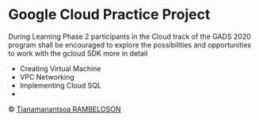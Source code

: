 # Google Cloud Practice Project 
During Learning Phase 2 participants in the Cloud track of the GADS 2020 program shall be encouraged to explore the possibilities and opportunities to work with the gcloud SDK more in detail


* Creating Virtual Machine
* VPC Networking
* Implementing Cloud SQL
* 

&copy; [Tianamanantsoa RAMBELOSON](https://www.linkedin.com/in/tianamanantsoa-rambeloson/)

